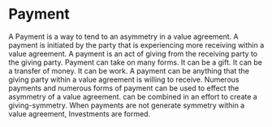 # Payment

A Payment is a way to tend to an asymmetry in a value agreement. A payment is initiated by the party that is experiencing more receiving within a value agreement. A payment is an act of giving from the receiving party to the giving party. Payment can take on many forms. It can be a gift. It can be a transfer of money. It can be work. A payment can be anything that the giving party within a value agreement is willing to receive. Numerous payments and numerous forms of payment can be used to effect the asymmetry of a value agreement. can be combined in an effort to create a giving-symmetry. When payments are not generate symmetry within a value agreement, Investments are formed.